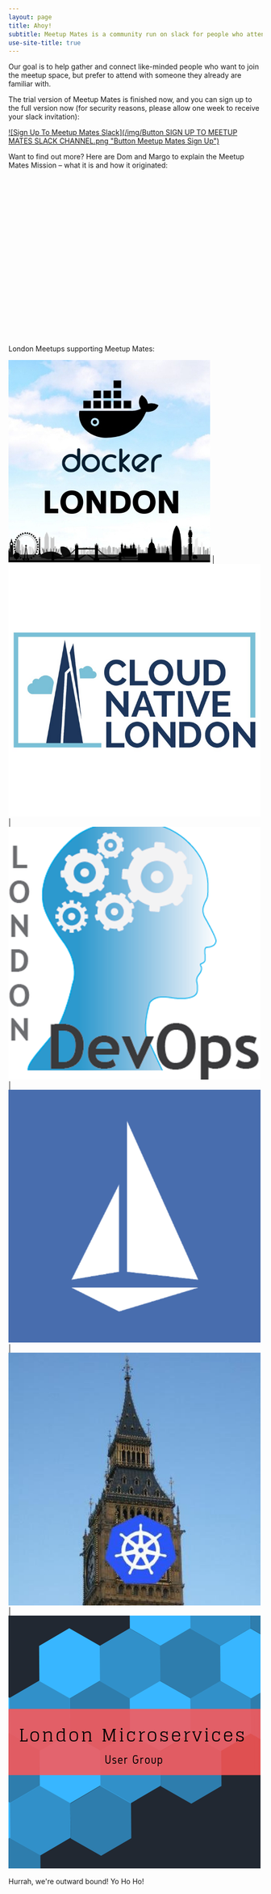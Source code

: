 ```yaml
---
layout: page
title: Ahoy!
subtitle: Meetup Mates is a community run on slack for people who attend London tech meetups together. 
use-site-title: true
---
```


Our goal is to help gather and connect like-minded people who want to join the meetup space, but prefer to attend with someone they already are familiar with. 

The trial version of Meetup Mates is finished now, and you can sign up to the full version now (for security reasons, please allow one week to receive your slack invitation):

[![Sign Up To Meetup Mates Slack](/img/Button SIGN UP TO MEETUP MATES SLACK CHANNEL.png "Button Meetup Mates Sign Up")](https://meetup-mates.com/register/)

Want to find out more? Here are Dom and Margo to explain the Meetup Mates Mission – what it is and how it originated:

<div class="youtube-responsive-container"><iframe width="560" height="315" src="ttps://www.youtube.com/embed/5M8xnL66epw" frameborder="0" allow="accelerometer; autoplay; encrypted-media; gyroscope; picture-in-picture" allowfullscreen></iframe></div>


London Meetups supporting Meetup Mates:

[![MeetupMates_DockerLondon](/img/MeetupMates_Docker_London.jpg "MeetupMates_DockerLondon")](https://www.meetup.com/Docker-London/) | [![MeetupMates_Cloud_Native](/img/MeetupMates_Cloud_Native.png "MeetupMates_Cloud_Native")](https://www.meetup.com/Cloud-Native-London/) | [![MeetupMates_London_DevOps](/img/MeetupMates_London_DevOps.png "MeetupMates_London_DevOps")](https://www.meetup.com/London-DevOps/) | [![MeetupMates_Istio](/img/MeetupMates_Istio.png "MeetupMates_Istio")](https://www.meetup.com/Istio-London/) | [![MeetupMates_Kubernetes](/img/MeetupMates_Kubernetes.png "MeetupMates_Kubernetes")](https://www.meetup.com/Kubernetes-London/) | [![MeetupMates_Microservices](/img/MeetupMates_Microservices.png "MeetupMates_Microservices")](https://www.meetup.com/London-Microservices-User-Group/events/)


Hurrah, we're outward bound! Yo Ho Ho!
